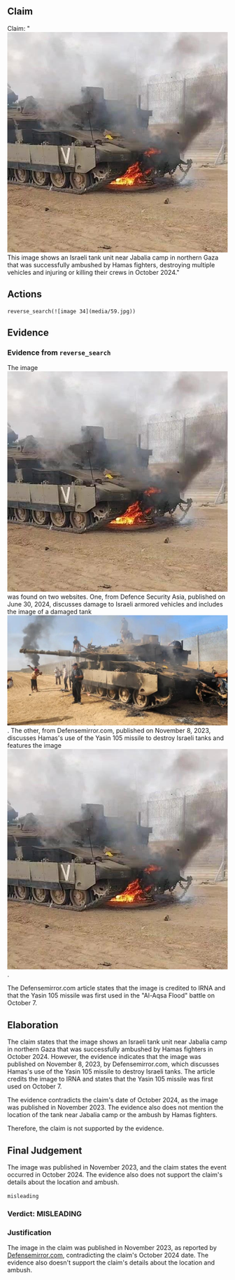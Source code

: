 ## Claim
Claim: "![image 34](media/59.jpg) This image shows an Israeli tank unit near Jabalia camp in northern Gaza that was successfully ambushed by Hamas fighters, destroying multiple vehicles and injuring or killing their crews in October 2024."

## Actions
```
reverse_search(![image 34](media/59.jpg))
```

## Evidence
### Evidence from `reverse_search`
The image ![image 34](media/59.jpg) was found on two websites. One, from Defence Security Asia, published on June 30, 2024, discusses damage to Israeli armored vehicles and includes the image of a damaged tank ![image 1725](media/2025-07-20_10-45-1753008353-397666.jpg). The other, from Defensemirror.com, published on November 8, 2023, discusses Hamas's use of the Yasin 105 missile to destroy Israeli tanks and features the image ![image 34](media/59.jpg).

The Defensemirror.com article states that the image is credited to IRNA and that the Yasin 105 missile was first used in the "Al-Aqsa Flood" battle on October 7.


## Elaboration
The claim states that the image shows an Israeli tank unit near Jabalia camp in northern Gaza that was successfully ambushed by Hamas fighters in October 2024. However, the evidence indicates that the image was published on November 8, 2023, by Defensemirror.com, which discusses Hamas's use of the Yasin 105 missile to destroy Israeli tanks. The article credits the image to IRNA and states that the Yasin 105 missile was first used on October 7.

The evidence contradicts the claim's date of October 2024, as the image was published in November 2023. The evidence also does not mention the location of the tank near Jabalia camp or the ambush by Hamas fighters.

Therefore, the claim is not supported by the evidence.


## Final Judgement
The image was published in November 2023, and the claim states the event occurred in October 2024. The evidence also does not support the claim's details about the location and ambush.

`misleading`

### Verdict: MISLEADING

### Justification
The image in the claim was published in November 2023, as reported by [Defensemirror.com](https://www.defensemirror.com/2023/11/08/hamas-destroys-israeli-tanks-with-yasin-105-missile/), contradicting the claim's October 2024 date. The evidence also doesn't support the claim's details about the location and ambush.

